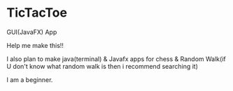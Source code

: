 # TicTacToe
GUI(JavaFX) App

Help me make this!!

I also plan to make java(terminal) & Javafx apps 
for chess & Random Walk(if U don't know what random walk is
then i recommend searching it)

I am a beginner.
